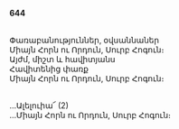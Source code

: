 **644**

\
Փառաբանություններ, օվսաննաներ\
Միայն Հորն ու Որդուն, Սուրբ Հոգուն։\
Այժմ, միշտ և հավիտյանս\
Հավիտենից փառք\
Միայն Հորն ու Որդուն, Սուրբ Հոգուն։

\
...Ալելուիա՜ (2)\
...Միայն Հորն ու Որդուն, Սուրբ Հոգուն։
